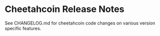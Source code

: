 Cheetahcoin Release Notes
================

See CHANGELOG.md for cheetahcoin code changes on various version specific features. 

